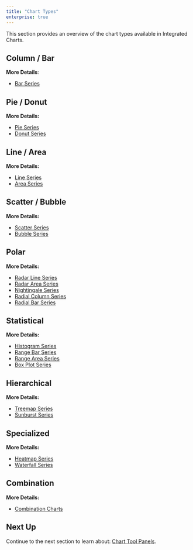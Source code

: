 ```yaml
---
title: "Chart Types"
enterprise: true
---
```


This section provides an overview of the chart types available in Integrated Charts.

## Column / Bar

<grid-example title='Column / Bar' name='column-bar' type='generated' options='{ "exampleHeight": 850, "enterprise": true,  "modules": ["clientside", "menu", "charts-enterprise"] }'></grid-example>

**More Details**:

- [Bar Series](https://charts.ag-grid.com/javascript/bar-series/)

## Pie / Donut

<grid-example title='Pie / Donut' name='pie-donut' type='generated' options='{ "exampleHeight": 850, "enterprise": true,  "modules": ["clientside", "menu", "charts-enterprise"] }'></grid-example>

**More Details:**

- [Pie Series](https://charts.ag-grid.com/javascript/pie-series/)
- [Donut Series](https://charts.ag-grid.com/javascript/donut-series/)

## Line / Area

<grid-example title='Line / Area' name='line-area' type='generated' options='{ "exampleHeight": 850, "enterprise": true,  "modules": ["clientside", "menu", "charts-enterprise"] }'></grid-example>

**More Details:**

- [Line Series](https://charts.ag-grid.com/javascript/line-series/)
- [Area Series](https://charts.ag-grid.com/javascript/area-series/)

## Scatter / Bubble

<grid-example title='Scatter / Bubble' name='scatter-bubble' type='generated' options='{ "exampleHeight": 850, "enterprise": true,  "modules": ["clientside", "menu", "charts-enterprise"] }'></grid-example>

**More Details:**

- [Scatter Series](https://charts.ag-grid.com/javascript/scatter-series/)
- [Bubble Series](https://charts.ag-grid.com/javascript/bubble-series/)

## Polar

<grid-example title='Polar' name='polar' type='generated' options='{ "exampleHeight": 850, "enterprise": true,  "modules": ["clientside", "menu", "charts-enterprise"] }'></grid-example>

**More Details:**

- [Radar Line Series](https://charts.ag-grid.com/javascript/radar-line-series/)
- [Radar Area Series](https://charts.ag-grid.com/javascript/radar-area-series/)
- [Nightingale Series](https://charts.ag-grid.com/javascript/nightingale-series/)
- [Radial Column Series](https://charts.ag-grid.com/javascript/radial-column-series/)
- [Radial Bar Series](https://charts.ag-grid.com/javascript/radial-bar-series/)

## Statistical

<grid-example title='Statistical' name='statistical' type='generated' options='{ "exampleHeight": 850, "enterprise": true,  "modules": ["clientside", "menu", "charts-enterprise"] }'></grid-example>

**More Details:**

- [Histogram Series](https://charts.ag-grid.com/javascript/histogram-series/)
- [Range Bar Series](https://charts.ag-grid.com/javascript/range-bar-series/)
- [Range Area Series](https://charts.ag-grid.com/javascript/range-area-series/)
- [Box Plot Series](https://charts.ag-grid.com/javascript/box-plot-series/)

## Hierarchical

<grid-example title='Hierarchical' name='hierarchical' type='generated' options='{ "exampleHeight": 850, "enterprise": true,  "modules": ["clientside", "menu", "rowgrouping", "charts-enterprise"] }'></grid-example>

**More Details:**

- [Treemap Series](https://charts.ag-grid.com/javascript/treemap-series/)
- [Sunburst Series](https://charts.ag-grid.com/javascript/sunburst-series/)

## Specialized

<grid-example title='Specialized' name='specialized' type='generated' options='{ "exampleHeight": 850, "enterprise": true,  "modules": ["clientside", "menu", "charts-enterprise"] }'></grid-example>

**More Details:**

- [Heatmap Series](https://charts.ag-grid.com/javascript/heatmap-series/)
- [Waterfall Series](https://charts.ag-grid.com/javascript/waterfall-series/)

## Combination

<grid-example title='Combination' name='combo' type='generated' options='{ "exampleHeight": 850, "enterprise": true,  "modules": ["clientside", "menu", "charts-enterprise"] }'></grid-example>

**More Details:**

- [Combination Charts](https://charts.ag-grid.com/javascript/combination-series/)

## Next Up

Continue to the next section to learn about: [Chart Tool Panels](/integrated-charts-chart-tool-panels/).



